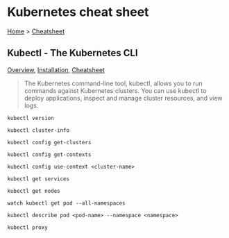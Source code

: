 # Kubernetes cheat sheet

[Home](../readme.md) > [Cheatsheet](./cheatsheet.md)

## Kubectl - The Kubernetes CLI

[Overview](https://kubernetes.io/docs/reference/kubectl/overview/), [Installation](https://kubernetes.io/docs/tasks/tools/install-kubectl/), [Cheatsheet](https://kubernetes.io/docs/reference/kubectl/cheatsheet/)

> The Kubernetes command-line tool, kubectl, allows you to run commands against Kubernetes clusters. You can use kubectl to deploy applications, inspect and manage cluster resources, and view logs.

`kubectl version`

`kubectl cluster-info`

`kubectl config get-clusters`

`kubectl config get-contexts`

`kubectl config use-context <cluster-name>`

`kubectl get services`

`kubectl get nodes`

`watch kubectl get pod --all-namespaces`

`kubectl describe pod <pod-name> --namespace <namespace>`

`kubectl proxy`
